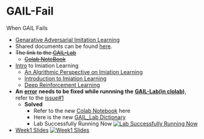 # GAIL-Fail
When GAIL Fails
* [Genarative Adversarial Imitation Learning](https://drive.google.com/drive/folders/1dzMWxlfDdd7ISSL54xLWl5W9QcS_5PAe?usp=sharing)
* Shared documents can be found [here](https://drive.google.com/drive/folders/1oqh0YBPZee6LZ-eDDqUF29NxexmIUDmR?usp=sharing).
* ~~The link to the [GAIL-Lab](https://drive.google.com/drive/folders/1lw-oqXVYCBflGoGWsmuu-2ACDAbJa2IS?usp=sharing)~~
  * ~~[Colab NoteBook](https://colab.research.google.com/drive/1kJnkAh6l_mdw0LiR8i378fIdcLdlyXa8?usp=sharing)~~
* [Intro](https://drive.google.com/drive/folders/1dzMWxlfDdd7ISSL54xLWl5W9QcS_5PAe?usp=sharing) to Imiation Learning
  * [An Algrithmic Perspective on Imiation Learning](https://drive.google.com/file/d/1XqoaPp4p8I23-VclvcBv-3BLylM16aun/view?usp=sharing)
  * [Introduction to Imiation Learning](https://drive.google.com/file/d/1FJOrce8YYeWBaJocnz-ycWQbfWc_0q_r/view?usp=sharing)
  * [Deep Reinforcement Learning](https://drive.google.com/file/d/1qzlw5vkePg7yjvgjRY0hTjQP02bhvGuC/view?usp=sharing) 
* **An** [**error**](https://github.com/KangOxford/GAIL-Fail/blob/main/error) **needs to be fixed while runnning the** [**GAIL-Lab(in clolab)**](https://colab.research.google.com/drive/1kJnkAh6l_mdw0LiR8i378fIdcLdlyXa8?usp=sharing), refer to the [issue#1](https://github.com/KangOxford/GAIL-Fail/issues/1)
  * **Solved**
    * Refer to the new [Colab Notebook](https://colab.research.google.com/drive/1LZDevFUyNxqgKzDm_LhrTqAUHPYYRmri?usp=sharing) here
    * Here is the new [GAIL_Lab Dictionary](https://drive.google.com/drive/folders/1oDC83U29djewKynQRj4CnuuzyncbImOc?usp=sharing) 
    * Lab Successfully Running Now
    [![Lab Successfully Running Now](https://github.com/KangOxford/GAIL-Fail/blob/main/static/Snipaste_2022-05-01_04-53-47.png?raw=true)](https://colab.research.google.com/drive/1LZDevFUyNxqgKzDm_LhrTqAUHPYYRmri?usp=sharing)
* [Week1 Slides](https://www.overleaf.com/5346254815htstspxcpchc)
[![Week1 Slides](https://github.com/KangOxford/GAIL-Fail/blob/main/static/Snipaste_2022-04-30_14-56-13.png?raw=true)](https://drive.google.com/file/d/1gg4eMApZ8NNAHndkfC_k4SHMzqTcQz3r/view?usp=sharing)
